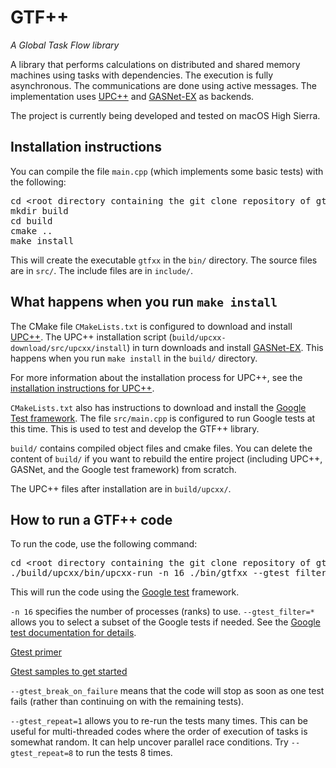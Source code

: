 # GTF++

*A Global Task Flow library*

A library that performs calculations on distributed and shared memory machines using tasks with dependencies. The execution is fully asynchronous. The communications are done using active messages. The implementation uses [UPC++](https://bitbucket.org/berkeleylab/upcxx/wiki/Home) and [GASNet-EX](https://gasnet.lbl.gov/) as backends.

The project is currently being developed and tested on macOS High Sierra.

## Installation instructions

You can compile the file `main.cpp` (which implements some basic tests) with the following:
<pre>
cd &lt;root directory containing the git clone repository of gtfxx&gt;
mkdir build
cd build
cmake ..
make install
</pre>
This will create the executable `gtfxx` in the `bin/` directory. The source files are in `src/`. The include files are in `include/`.

## What happens when you run `make install`

The CMake file `CMakeLists.txt` is configured to download and install [UPC++](https://bitbucket.org/berkeleylab/upcxx/wiki/Home). The UPC++ installation script (`build/upcxx-download/src/upcxx/install`) in turn downloads and install [GASNet-EX](https://gasnet.lbl.gov/). This happens when you run `make install` in the `build/` directory.

For more information about the installation process for UPC++, see the [installation instructions for UPC++](https://bitbucket.org/berkeleylab/upcxx/wiki/INSTALL.md).

`CMakeLists.txt` also has instructions to download and install the [Google Test framework](https://github.com/google/googletest). The file `src/main.cpp` is configured to run Google tests at this time. This is used to test and develop the GTF++ library.

`build/` contains compiled object files and cmake files. You can delete the content of `build/` if you want to rebuild the entire project (including UPC++, GASNet, and the Google test framework) from scratch.

The UPC++ files after installation are in `build/upcxx/`.

## How to run a GTF++ code

To run the code, use the following command:
<pre>
cd &lt;root directory containing the git clone repository of gtfxx&gt;
./build/upcxx/bin/upcxx-run -n 16 ./bin/gtfxx --gtest_filter=* --gtest_break_on_failure --gtest_repeat=1
</pre>
This will run the code using the [Google test](https://github.com/google/googletest) framework.

`-n 16` specifies the number of processes (ranks) to use. `--gtest_filter=*` allows you to select a subset of the Google tests if needed. See the [Google test documentation for details](https://github.com/google/googletest/blob/master/googletest/docs/advanced.md).

[Gtest primer](https://github.com/google/googletest/blob/master/googletest/docs/primer.md)

[Gtest samples to get started](https://github.com/google/googletest/tree/master/googletest/samples)

`--gtest_break_on_failure` means that the code will stop as soon as one test fails (rather than continuing on with the remaining tests).

`--gtest_repeat=1` allows you to re-run the tests many times. This can be useful for multi-threaded codes where the order of execution of tasks is somewhat random. It can help uncover parallel race conditions. Try `--gtest_repeat=8` to run the tests 8 times.
